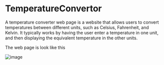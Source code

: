 # TemperatureConvertor

A temperature converter web page is a website that allows users to convert temperatures between different units, such as Celsius, Fahrenheit, and Kelvin. It typically works by having the user enter a temperature in one unit, and then displaying the equivalent temperature in the other units.

The web page is look like this

![image](https://github.com/Bhavanamh/TemperatureConvertor/assets/109859201/da950223-5cd9-40b4-862a-16068a06b4c1)

